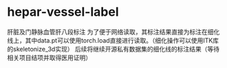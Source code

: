 # hepar-vessel-label
肝脏及门静脉血管肝八段标注
为了便于网络读取，其标注结果直接为标注在细化线上，其中data.pt可以使用torch.load直接进行读取。（细化操作可以使用ITK库的skeletonize_3d实现）
后续将继续开源私有数据集的细化线的标注结果（等待相关项目结项并取得医用证明）
